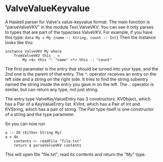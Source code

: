 # ValveValueKeyvalue
A Haskell parser for Valve's value-keyvalue format. The main function is "parseValveVKV" in the module Text.ValveVKV. You can see it only parses to types that are part of the typeclass ValveVKV. For example, if you have this type:
` data My = My {name :: String, count :: Int} `
Then the instance looks like this:
```
instance ValveVKV My where
    fromValveVKV this _ =
        My <$> this ^: "name" <*> this .: "count"
```
The first parameter is the entry that should be turned into your type, and the 2nd one is the parent of that entry. The ^: operator receives an entry on the left side and a string on the right side. It tries to find the string subentry named the string inside the entry you gave in on the left. The .: operator is similar, but can return any type, not just string.

The entry type ValveKeyValueEntry has 3 constructors. KVObject, which has a Pair of a KeyValueEntry list. KVInt, which has a Pair of Int and KVString, which has a pair of string. The Pair type itself is one constructor of a string and the type parameter.

So you can now run
```
a :: IO (Either String My)
a = do
    contents <- readFile "file.txt"
    return $ parseValveVKV contents
```
This will open file "file.txt", read its contents and return the "My" type.